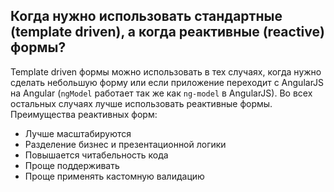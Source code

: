 ## <a name="when-to-use"></a>Когда нужно использовать стандартные (template driven), а когда реактивные (reactive) формы?

Template driven формы можно использовать в тех случаях, когда нужно сделать небольшую форму или если приложение переходит с AngularJS на Angular (`ngModel` работает так же как `ng-model` в AngularJS). Во всех остальных случаях лучше использовать реактивные формы.<br/>
Преимущества реактивных форм: <br/>

- Лучше масштабируются
- Разделение бизнес и презентационной логики
- Повышается читабельность кода
- Проще поддерживать
- Проще применять кастомную валидацию
